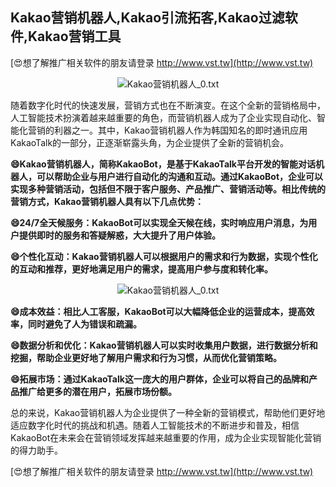 ## **Kakao营销机器人,Kakao引流拓客,Kakao过滤软件,Kakao营销工具**

[😍想了解推广相关软件的朋友请登录 http://www.vst.tw](http://www.vst.tw)

 <center><img src="https://vst.tw/MP4/tuiguang/png/2.png" alt="Kakao营销机器人_0.txt"></center>

随着数字化时代的快速发展，营销方式也在不断演变。在这个全新的营销格局中，人工智能技术扮演着越来越重要的角色，而营销机器人成为了企业实现自动化、智能化营销的利器之一。其中，Kakao营销机器人作为韩国知名的即时通讯应用KakaoTalk的一部分，正逐渐崭露头角，为企业提供了全新的营销机会。

**😄Kakao营销机器人，简称KakaoBot，是基于KakaoTalk平台开发的智能对话机器人，可以帮助企业与用户进行自动化的沟通和互动。通过KakaoBot，企业可以实现多种营销活动，包括但不限于客户服务、产品推广、营销活动等。相比传统的营销方式，Kakao营销机器人具有以下几点优势：**

**😄24/7全天候服务：KakaoBot可以实现全天候在线，实时响应用户消息，为用户提供即时的服务和答疑解惑，大大提升了用户体验。**

**😄个性化互动：Kakao营销机器人可以根据用户的需求和行为数据，实现个性化的互动和推荐，更好地满足用户的需求，提高用户参与度和转化率。**

 <center><img src="https://vst.tw/MP4/tuiguang/png/2.png" alt="Kakao营销机器人_0.txt"></center>

**😄成本效益：相比人工客服，KakaoBot可以大幅降低企业的运营成本，提高效率，同时避免了人为错误和疏漏。**

**😄数据分析和优化：Kakao营销机器人可以实时收集用户数据，进行数据分析和挖掘，帮助企业更好地了解用户需求和行为习惯，从而优化营销策略。**

**😄拓展市场：通过KakaoTalk这一庞大的用户群体，企业可以将自己的品牌和产品推广给更多的潜在用户，拓展市场份额。**

总的来说，Kakao营销机器人为企业提供了一种全新的营销模式，帮助他们更好地适应数字化时代的挑战和机遇。随着人工智能技术的不断进步和普及，相信KakaoBot在未来会在营销领域发挥越来越重要的作用，成为企业实现智能化营销的得力助手。

[😍想了解推广相关软件的朋友请登录 http://www.vst.tw](http://www.vst.tw)



